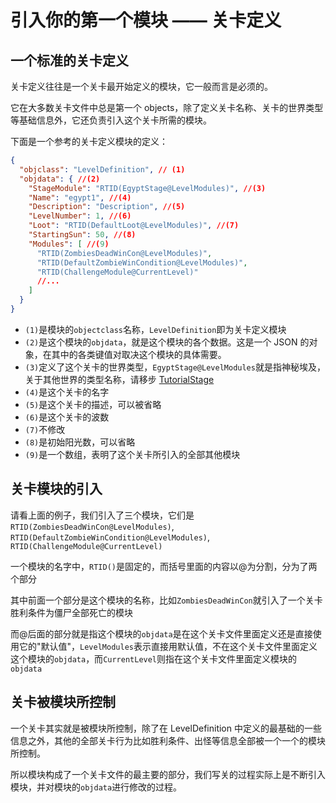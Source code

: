 # 引入你的第一个模块 —— 关卡定义

## 一个标准的关卡定义

关卡定义往往是一个关卡最开始定义的模块，它一般而言是必须的。

它在大多数关卡文件中总是第一个 objects，除了定义关卡名称、关卡的世界类型等基础信息外，它还负责引入这个关卡所需的模块。

下面是一个参考的关卡定义模块的定义：

```JSON
{
  "objclass": "LevelDefinition", // (1)
  "objdata": { //(2)
    "StageModule": "RTID(EgyptStage@LevelModules)", //(3)
    "Name": "egypt1", //(4)
    "Description": "Description", //(5)
    "LevelNumber": 1, //(6)
    "Loot": "RTID(DefaultLoot@LevelModules)", //(7)
    "StartingSun": 50, //(8)
    "Modules": [ //(9)
      "RTID(ZombiesDeadWinCon@LevelModules)",
      "RTID(DefaultZombieWinCondition@LevelModules)",
      "RTID(ChallengeModule@CurrentLevel)"
      //...
    ]
  }
}
```

- `(1)`是模块的`objectclass`名称，`LevelDefinition`即为关卡定义模块
- `(2)`是这个模块的`objdata`，就是这个模块的各个数据。这是一个 JSON 的对象，在其中的各类键值对取决这个模块的具体需要。
- `(3)`定义了这个关卡的世界类型，`EgyptStage@LevelModules`就是指神秘埃及，关于其他世界的类型名称，请移步 [TutorialStage](https://pvz2cndiy.github.io/docs/reference/types/modules.html#tutorialstage)
- `(4)`是这个关卡的名字
- `(5)`是这个关卡的描述，可以被省略
- `(6)`是这个关卡的波数
- `(7)`不修改
- `(8)`是初始阳光数，可以省略
- `(9)`是一个数组，表明了这个关卡所引入的全部其他模块

## 关卡模块的引入

请看上面的例子，我们引入了三个模块，它们是`RTID(ZombiesDeadWinCon@LevelModules)`, `RTID(DefaultZombieWinCondition@LevelModules)`, `RTID(ChallengeModule@CurrentLevel)`

一个模块的名字中，`RTID()`是固定的，而括号里面的内容以@为分割，分为了两个部分

其中前面一个部分是这个模块的名称，比如`ZombiesDeadWinCon`就引入了一个关卡胜利条件为僵尸全部死亡的模块

而@后面的部分就是指这个模块的`objdata`是在这个关卡文件里面定义还是直接使用它的"默认值"，`LevelModules`表示直接用默认值，不在这个关卡文件里面定义这个模块的`objdata`，而`CurrentLevel`则指在这个关卡文件里面定义模块的`objdata`

## 关卡被模块所控制

一个关卡其实就是被模块所控制，除了在 LevelDefinition 中定义的最基础的一些信息之外，其他的全部关卡行为比如胜利条件、出怪等信息全部被一个一个的模块所控制。

所以模块构成了一个关卡文件的最主要的部分，我们写关的过程实际上是不断引入模块，并对模块的`objdata`进行修改的过程。
